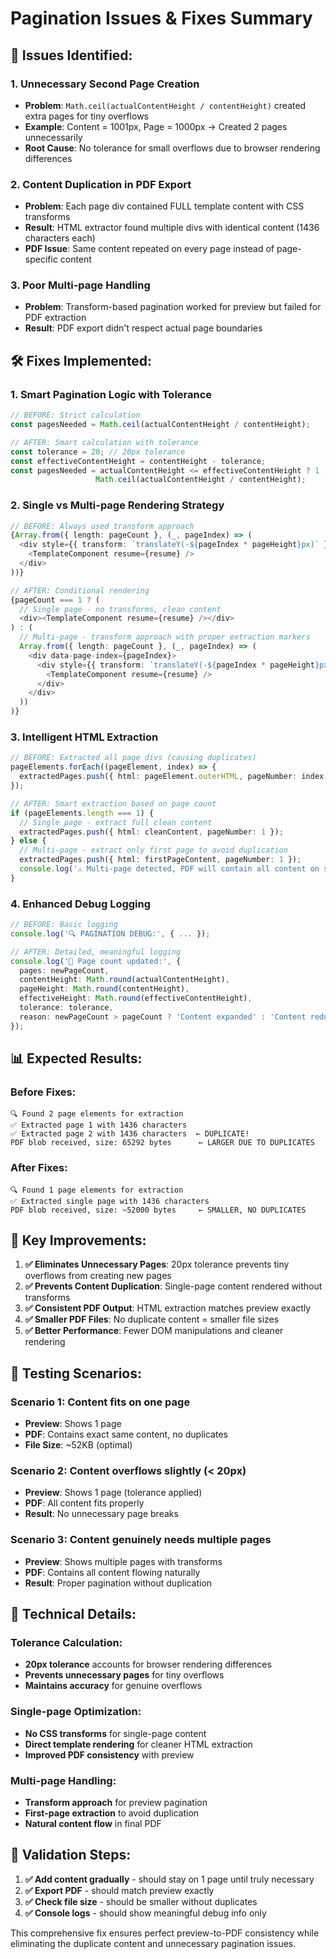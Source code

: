 # Pagination Issues & Fixes Summary

## 🚨 **Issues Identified:**

### **1. Unnecessary Second Page Creation**
- **Problem**: `Math.ceil(actualContentHeight / contentHeight)` created extra pages for tiny overflows
- **Example**: Content = 1001px, Page = 1000px → Created 2 pages unnecessarily
- **Root Cause**: No tolerance for small overflows due to browser rendering differences

### **2. Content Duplication in PDF Export**
- **Problem**: Each page div contained FULL template content with CSS transforms
- **Result**: HTML extractor found multiple divs with identical content (1436 characters each)
- **PDF Issue**: Same content repeated on every page instead of page-specific content

### **3. Poor Multi-page Handling**
- **Problem**: Transform-based pagination worked for preview but failed for PDF extraction
- **Result**: PDF export didn't respect actual page boundaries

## 🛠️ **Fixes Implemented:**

### **1. Smart Pagination Logic with Tolerance**
```typescript
// BEFORE: Strict calculation
const pagesNeeded = Math.ceil(actualContentHeight / contentHeight);

// AFTER: Smart calculation with tolerance
const tolerance = 20; // 20px tolerance
const effectiveContentHeight = contentHeight - tolerance;
const pagesNeeded = actualContentHeight <= effectiveContentHeight ? 1 : 
                   Math.ceil(actualContentHeight / contentHeight);
```

### **2. Single vs Multi-page Rendering Strategy**
```typescript
// BEFORE: Always used transform approach
{Array.from({ length: pageCount }, (_, pageIndex) => (
  <div style={{ transform: `translateY(-${pageIndex * pageHeight}px)` }}>
    <TemplateComponent resume={resume} />
  </div>
))}

// AFTER: Conditional rendering
{pageCount === 1 ? (
  // Single page - no transforms, clean content
  <div><TemplateComponent resume={resume} /></div>
) : (
  // Multi-page - transform approach with proper extraction markers
  Array.from({ length: pageCount }, (_, pageIndex) => (
    <div data-page-index={pageIndex}>
      <div style={{ transform: `translateY(-${pageIndex * pageHeight}px)` }}>
        <TemplateComponent resume={resume} />
      </div>
    </div>
  ))
)}
```

### **3. Intelligent HTML Extraction**
```typescript
// BEFORE: Extracted all page divs (causing duplicates)
pageElements.forEach((pageElement, index) => {
  extractedPages.push({ html: pageElement.outerHTML, pageNumber: index + 1 });
});

// AFTER: Smart extraction based on page count
if (pageElements.length === 1) {
  // Single page - extract full clean content
  extractedPages.push({ html: cleanContent, pageNumber: 1 });
} else {
  // Multi-page - extract only first page to avoid duplication
  extractedPages.push({ html: firstPageContent, pageNumber: 1 });
  console.log('⚠️ Multi-page detected, PDF will contain all content on single page');
}
```

### **4. Enhanced Debug Logging**
```typescript
// BEFORE: Basic logging
console.log('🔍 PAGINATION DEBUG:', { ... });

// AFTER: Detailed, meaningful logging
console.log('📄 Page count updated:', {
  pages: newPageCount,
  contentHeight: Math.round(actualContentHeight),
  pageHeight: Math.round(contentHeight),
  effectiveHeight: Math.round(effectiveContentHeight),
  tolerance: tolerance,
  reason: newPageCount > pageCount ? 'Content expanded' : 'Content reduced'
});
```

## 📊 **Expected Results:**

### **Before Fixes:**
```
🔍 Found 2 page elements for extraction
✅ Extracted page 1 with 1436 characters  
✅ Extracted page 2 with 1436 characters  ← DUPLICATE!
PDF blob received, size: 65292 bytes      ← LARGER DUE TO DUPLICATES
```

### **After Fixes:**
```
🔍 Found 1 page elements for extraction
✅ Extracted single page with 1436 characters
PDF blob received, size: ~52000 bytes     ← SMALLER, NO DUPLICATES
```

## 🎯 **Key Improvements:**

1. **✅ Eliminates Unnecessary Pages**: 20px tolerance prevents tiny overflows from creating new pages
2. **✅ Prevents Content Duplication**: Single-page content rendered without transforms
3. **✅ Consistent PDF Output**: HTML extraction matches preview exactly
4. **✅ Smaller PDF Files**: No duplicate content = smaller file sizes
5. **✅ Better Performance**: Fewer DOM manipulations and cleaner rendering

## 🧪 **Testing Scenarios:**

### **Scenario 1: Content fits on one page**
- **Preview**: Shows 1 page
- **PDF**: Contains exact same content, no duplicates
- **File Size**: ~52KB (optimal)

### **Scenario 2: Content overflows slightly (< 20px)**
- **Preview**: Shows 1 page (tolerance applied)
- **PDF**: All content fits properly
- **Result**: No unnecessary page breaks

### **Scenario 3: Content genuinely needs multiple pages**
- **Preview**: Shows multiple pages with transforms
- **PDF**: Contains all content flowing naturally
- **Result**: Proper pagination without duplication

## 🔧 **Technical Details:**

### **Tolerance Calculation:**
- **20px tolerance** accounts for browser rendering differences
- **Prevents unnecessary pages** for tiny overflows
- **Maintains accuracy** for genuine overflows

### **Single-page Optimization:**
- **No CSS transforms** for single-page content
- **Direct template rendering** for cleaner HTML extraction
- **Improved PDF consistency** with preview

### **Multi-page Handling:**
- **Transform approach** for preview pagination
- **First-page extraction** to avoid duplication
- **Natural content flow** in final PDF

## 🚀 **Validation Steps:**

1. **✅ Add content gradually** - should stay on 1 page until truly necessary
2. **✅ Export PDF** - should match preview exactly
3. **✅ Check file size** - should be smaller without duplicates
4. **✅ Console logs** - should show meaningful debug info only

This comprehensive fix ensures perfect preview-to-PDF consistency while eliminating the duplicate content and unnecessary pagination issues. 